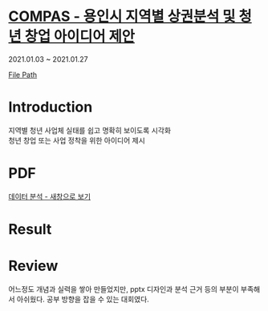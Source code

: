 # [COMPAS - 용인시 지역별 상권분석 및 청년 창업 아이디어 제안](https://compas.lh.or.kr/) 

2021.01.03 ~ 2021.01.27

[File Path](https://github.com/98hyun/project/tree/master/%5B%EC%9A%A9%EC%9D%B8_%EA%B3%B5%EA%B0%84%EB%B6%84%EC%84%9D%5D)

# Introduction

지역별 청년 사업체 실태를 쉽고 명확히 보이도록 시각화  
청년 창업 또는 사업 정착을 위한 아이디어 제시  

# PDF

<a href="용인시.pdf">데이터 분석 - 새창으로 보기</a>

# Result

# Review

어느정도 개념과 실력을 쌓아 만들었지만, pptx 디자인과 분석 근거 등의 부분이 부족해서 아쉬웠다. 공부 방향을 잡을 수 있는 대회였다.